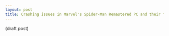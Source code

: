 ```yaml
---
layout: post
title: Crashing issues in Marvel's Spider-Man Remastered PC and their fixes
---
```


(draft post)

